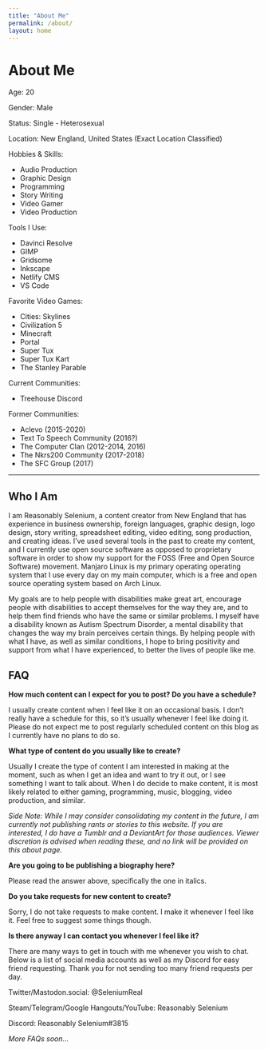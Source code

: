 ```yaml
---
title: "About Me"
permalink: /about/
layout: home
---
```


# About Me

Age: 20

Gender: Male

Status: Single - Heterosexual

Location: New England, United States (Exact Location Classified)

Hobbies & Skills: 

- Audio Production
- Graphic Design
- Programming
- Story Writing
- Video Gamer
- Video Production

Tools I Use: 

- Davinci Resolve
- GIMP
- Gridsome
- Inkscape
- Netlify CMS
- VS Code

Favorite Video Games:  

- Cities: Skylines
- Civilization 5
- Minecraft
- Portal
- Super Tux
- Super Tux Kart
- The Stanley Parable

Current Communities: 
- Treehouse Discord

Former Communities: 

- Aclevo (2015-2020)
- Text To Speech Community (2016?)
- The Computer Clan (2012-2014, 2016)
- The Nkrs200 Community (2017-2018)
- The SFC Group (2017)

---

## Who I Am

I am Reasonably Selenium, a content creator from New England that has experience in business ownership, foreign languages, graphic design, logo design, story writing, spreadsheet editing, video editing, song production, and creating ideas. I’ve used several tools in the past to create my content, and I currently use open source software as opposed to proprietary software in order to show my support for the FOSS (Free and Open Source Software) movement. Manjaro Linux is my primary operating operating system that I use every day on my main computer, which is a free and open source operating system based on Arch Linux.

My goals are to help people with disabilities make great art, encourage people with disabilities to accept themselves for the way they are, and to help them find friends who have the same or similar problems. I myself have a disability known as Autism Spectrum Disorder, a mental disability that changes the way my brain perceives certain things. By helping people with what I have, as well as similar conditions, I hope to bring positivity and support from what I have experienced, to better the lives of people like me.

## **FAQ**

**How much content can I expect for you to post? Do you have a schedule?**

I usually create content when I feel like it on an occasional basis. I don’t really have a schedule for this, so it’s usually whenever I feel like doing it. Please do not expect me to post regularly scheduled content on this blog as I currently have no plans to do so.

**What type of content do you usually like to create?**

Usually I create the type of content I am interested in making at the moment, such as when I get an idea and want to try it out, or I see something I want to talk about. When I do decide to make content, it is most likely related to either gaming, programming, music, blogging, video production, and similar.

*Side Note: While I may consider consolidating my content in the future, I am currently not publishing rants or stories to this website. If you are interested, I do have a Tumblr and a DeviantArt for those audiences. Viewer discretion is advised when reading these, and no link will be provided on this about page.*

**Are you going to be publishing a biography here?**

Please read the answer above, specifically the one in italics.

**Do you take requests for new content to create?**

Sorry, I do not take requests to make content. I make it whenever I feel like it. Feel free to suggest some things though.

**Is there anyway I can contact you whenever I feel like it?**

There are many ways to get in touch with me whenever you wish to chat. Below is a list of social media accounts as well as my Discord for easy friend requesting. Thank you for not sending too many friend requests per day.

Twitter/Mastodon.social: @SeleniumReal

Steam/Telegram/Google Hangouts/YouTube: Reasonably Selenium

Discord: Reasonably Selenium#3815

*More FAQs soon…*
